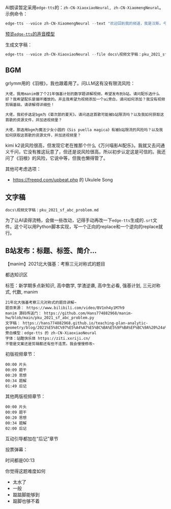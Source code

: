 AI朗读暂定采用`edge-tts`的：`zh-CN-XiaoxiaoNeural, zh-CN-XiaomengNeural`。示例命令：

```powershell
edge-tts --voice zh-CN-XiaomengNeural --text "欢迎回到我的频道，我是汉斯。今天我们来讲一道超机车的数学题。已知 a+b+c=0 ，求abc。我们得到a+b+c的平方等于负3abc。所以a+b+c=3" --write-media hello-xiaomeng.mp3 --write-subtitles hello-xiaomeng.srt
```

[预览`edge-tts`的声音模型](https://speech.microsoft.com/portal/voicegallery)

生成文字稿：

```powershell
edge-tts --voice zh-CN-XiaoxiaoNeural --file docs\视频文字稿：pku_2021_sf_abc_problem.md --write-media media\bili\pku_2021_sf_abc_problem.mp3 --write-subtitles media\bili\pku_2021_sf_abc_problem.srt
```

## BGM

grlymm用的《羽根》，我也跟着用了。问LLM这有没有限流风险：

```
大佬，我用manim做了个21年强基计划的数学题讲解视频，希望发布到b站。请问配乐选什么好？我希望配乐是循环播放的。并且我希望为视频添加一个ai旁白，请问如何添加？我没有视频剪辑基础，请讲解得详细些！

大佬，我初步选定bgm为《菊次郎的夏天》。请问选这首歌可能被b站限流吗？以及我如何获取这首歌的资源文件，并加进视频里？

大佬，那选用bgm为魔法少女小圆的《Sis puella magica》有被b站限流的风险吗？以及我如何获取这首歌的资源文件，并加进视频里？
```

kimi k2说风险很高，但发现它老在推那个什么《万兴喵影AI配乐》。我就又去问通义千问，它没有推这玩意了，但还是说风险很高。所以初步认定这是可信的。我还问了《羽根》的风险，它说中等，但我也懒得管了。

其他可考虑选项：

- https://freepd.com/upbeat.php 的 Ukulele Song

## 文字稿

`docs\视频文字稿：pku_2021_sf_abc_problem.md`

为了让AI读得流畅，会做一些改动，记得手动再改一下`edge-tts`生成的`.srt`文件。这个可以用Python脚本实现，写一个正向的replace和一个逆向的replace就行。

## B站发布：标题、标签、简介…

【manim】2021北大强基：考察三元对称式的题目

都选知识区

标签：新学期多点新知识, 高中数学, 学渣逆袭, 高中生必看, 强基计划, 三元对称式, 代数, manim

```
21年北大强基考察三元对称式的题目讲解~
题目来源： https://www.bilibili.com/video/BV1nh4y1M7h9
manim 源码传送门： https://github.com/Hans774882968/manim-hw/blob/main/pku_2021_sf_abc_problem.py
文字稿： https://hans774882968.github.io/teaching-plan-analytic-geometry/blog/2021%E5%8C%97%E5%A4%A7%E5%BC%BA%E5%9F%BA%EF%BC%9A%20%24a%3Dab%2Bc%24%20%EF%BC%8C%20%24b%3Dbc%2Ba%24%20%EF%BC%8C%20%24c%3Dca%2Bb%24%20%EF%BC%8C%E6%B1%82%20%24a%2Bb%2Bc%24
旁白模型：edge-tts 的 zh-CN-XiaoxiaoNeural
字体：站酷快乐体 https://ziti.xxriji.cn/
不管是文案还是剪辑都还有些不连贯。我会慢慢修改~
```

初版视频章节：

```
00:00 片头
00:09 题干
00:20 思想
00:34 题解
01:49 后记
```

其他两版视频章节：

```
00:00 片头
00:09 题干
00:20 思想
00:34 题解
02:00 后记
```

互动引导都加在“后记”章节

投票弹幕：

时间都是00:13

你觉得这题难度如何

- 太水了
- 一般
- 踮踮脚能够到
- 踮脚也够不着
